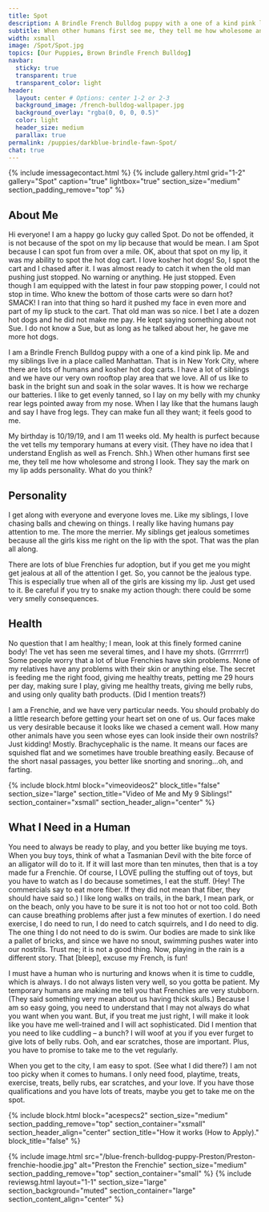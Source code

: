 ```yaml
---
title: Spot
description: A Brindle French Bulldog puppy with a one of a kind pink lip. Me and my siblings live in a place called Manhattan. That is in New York City
subtitle: When other humans first see me, they tell me how wholesome and strong I look. They say the mark on my lip adds personality. What do you think?
width: xsmall
image: /Spot/Spot.jpg
topics: [Our Puppies, Brown Brindle French Bulldog]
navbar:
  sticky: true
  transparent: true
  transparent_color: light
header:
  layout: center # Options: center 1-2 or 2-3
  background_image: /french-bulldog-wallpaper.jpg
  background_overlay: "rgba(0, 0, 0, 0.5)"
  color: light
  header_size: medium
  parallax: true
permalink: /puppies/darkblue-brindle-fawn-Spot/
chat: true
---
```

{% include imessagecontact.html %}
{% include gallery.html 
	grid="1-2"
	gallery="Spot"
	caption="true"
	lightbox="true"
  section_size="medium"
  section_padding_remove="top"
%}



## About Me

Hi everyone! I am a happy go lucky guy called Spot. Do not be offended, it is not because of the spot on my lip because that would be mean. I am Spot because I can spot fun from over a mile. OK, about that spot on my lip, it was my ability to spot the hot dog cart. I love kosher hot dogs! So, I spot the cart and I chased after it. I was almost ready to catch it when the old man pushing just stopped. No warning or anything. He just stopped. Even though I am equipped with the latest in four paw stopping power, I could not stop in time. Who knew the bottom of those carts were so darn hot? SMACK! I ran into that thing so hard it pushed my face in even more and part of my lip stuck to the cart. That old man was so nice. I bet I ate a dozen hot dogs and he did not make me pay. He kept saying something about not Sue. I do not know a Sue, but as long as he talked about her, he gave me more hot dogs. 

I am a Brindle French Bulldog puppy with a one of a kind pink lip. Me and my siblings live in a place called Manhattan. That is in New York City, where there are lots of humans and kosher hot dog carts. I have a lot of siblings and we have our very own rooftop play area that we love. All of us like to bask in the bright sun and soak in the solar waves. It is how we recharge our batteries. I like to get evenly tanned, so I lay on my belly with my chunky rear legs pointed away from my nose. When I lay like that the humans laugh and say I have frog legs. They can make fun all they want; it feels good to me.

My birthday is 10/19/19, and I am 11 weeks old. My health is purfect because the vet tells my temporary humans at every visit. (They have no idea that I understand English as well as French. Shh.) When other humans first see me, they tell me how wholesome and strong I look. They say the mark on my lip adds personality. What do you think?




## Personality

I get along with everyone and everyone loves me. Like my siblings, I love chasing balls and chewing on things. I really like having humans pay attention to me. The more the merrier. My siblings get jealous sometimes because all the girls kiss me right on the lip with the spot. That was the plan all along.

There are lots of blue Frenchies fur adoption, but if you get me you might get jealous at all of the attention I get. So, you cannot be the jealous type. This is especially true when all of the girls are kissing my lip. Just get used to it. Be careful if you try to snake my action though: there could be some very smelly consequences.



## Health

No question that I am healthy; I mean, look at this finely formed canine body! The vet has seen me several times, and I have my shots. (Grrrrrrr!) Some people worry that a lot of blue Frenchies have skin problems. None of my relatives have any problems with their skin or anything else. The secret is feeding me the right food, giving me healthy treats, petting me 29 hours per day, making sure I play, giving me healthy treats, giving me belly rubs, and using only quality bath products. (Did I mention treats?)

I am a Frenchie, and we have very particular needs. You should probably do a little research before getting your heart set on one of us. Our faces make us very desirable because it looks like we chased a cement wall. How many other animals have you seen whose eyes can look inside their own nostrils? Just kidding! Mostly. Brachycephalic is the name. It means our faces are squished flat and we sometimes have trouble breathing easily. Because of the short nasal passages, you better like snorting and snoring…oh, and farting.



{% include block.html 
  block="vimeovideos2"
  block_title="false"
  section_size="large"
  section_title="Video of Me and My 9 Siblings!" 
  section_container="xsmall"
  section_header_align="center"
%}

## What I Need in a Human

You need to always be ready to play, and you better like buying me toys. When you buy toys, think of what a Tasmanian Devil with the bite force of an alligator will do to it. If it will last more than ten minutes, then that is a toy made fur a Frenchie. Of course, I LOVE pulling the stuffing out of toys, but you have to watch as I do because sometimes, I eat the stuff. (Hey! The commercials say to eat more fiber. If they did not mean that fiber, they should have said so.) I like long walks on trails, in the bark, I mean park, or on the beach, only you have to be sure it is not too hot or not too cold. Both can cause breathing problems after just a few minutes of exertion. I do need exercise, I do need to run, I do need to catch squirrels, and I do need to dig. The one thing I do not need to do is swim. Our bodies are made to sink like a pallet of bricks, and since we have no snout, swimming pushes water into our nostrils. Trust me; it is not a good thing. Now, playing in the rain is a different story. That [bleep], excuse my French, is fun!

I must have a human who is nurturing and knows when it is time to cuddle, which is always. I do not always listen very well, so you gotta be patient. My temporary humans are making me tell you that Frenchies are very stubborn. (They said something very mean about us having thick skulls.) Because I am so easy going, you need to understand that I may not always do what you want when you want. But, if you treat me just right, I will make it look like you have me well-trained and I will act sophisticated. Did I mention that you need to like cuddling – a bunch? I will woof at you if you ever furget to give lots of belly rubs. Ooh, and ear scratches, those are important. Plus, you have to promise to take me to the vet regularly.

When you get to the city, I am easy to spot. (See what I did there?) I am not too picky when it comes to humans. I only need food, playtime, treats, exercise, treats, belly rubs, ear scratches, and your love. If you have those qualifications and you have lots of treats, maybe you get to take me on the spot.




{% include block.html 
  block="acespecs2"
  section_size="medium"
  section_padding_remove="top"
  section_container="xsmall"
  section_header_align="center"
  section_title="How it works (How to Apply)."
  block_title="false"
%}

{% include image.html 
	src="/blue-french-bulldog-puppy-Preston/Preston-frenchie-hoodie.jpg"
  alt="Preston the Frenchie"
  section_size="medium"
  section_padding_remove="top"
  section_container="small"
%}
{% include reviewsg.html 
   layout="1-1"
  section_size="large"
  section_background="muted"
  section_container="large"
  section_content_align="center"
%}